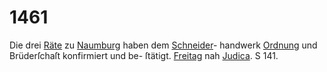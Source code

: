 # 1461

Die drei [Räte](../../register/worte/räte.md) zu [Naumburg](../../register/orte/naumburg.md) haben dem [Schneider](../../register/worte/schneider.md)-
handwerk [Ordnung](../../register/worte/ordnung.md) und Brüderſchaſt konfirmiert und be-
ſtätigt. [Freitag](../../register/worte/freitag.md) nah [Judica](../../register/worte/judica.md). S 141.
